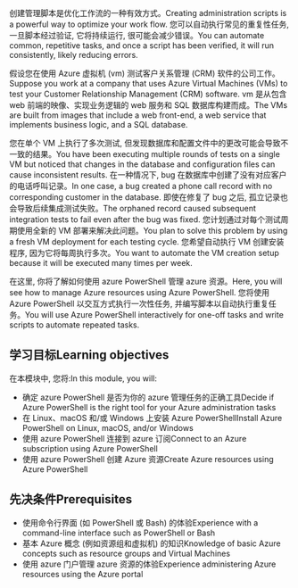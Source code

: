 <span data-ttu-id="06648-101">创建管理脚本是优化工作流的一种有效方式。</span><span class="sxs-lookup"><span data-stu-id="06648-101">Creating administration scripts is a powerful way to optimize your work flow.</span></span> <span data-ttu-id="06648-102">您可以自动执行常见的重复性任务, 一旦脚本经过验证, 它将持续运行, 很可能会减少错误。</span><span class="sxs-lookup"><span data-stu-id="06648-102">You can automate common, repetitive tasks, and once a script has been verified, it will run consistently, likely reducing errors.</span></span>

<span data-ttu-id="06648-103">假设您在使用 Azure 虚拟机 (vm) 测试客户关系管理 (CRM) 软件的公司工作。</span><span class="sxs-lookup"><span data-stu-id="06648-103">Suppose you work at a company that uses Azure Virtual Machines (VMs) to test your Customer Relationship Management (CRM) software.</span></span> <span data-ttu-id="06648-104">vm 是从包含 web 前端的映像、实现业务逻辑的 web 服务和 SQL 数据库构建而成。</span><span class="sxs-lookup"><span data-stu-id="06648-104">The VMs are built from images that include a web front-end, a web service that implements business logic, and a SQL database.</span></span>

<span data-ttu-id="06648-105">您在单个 VM 上执行了多次测试, 但发现数据库和配置文件中的更改可能会导致不一致的结果。</span><span class="sxs-lookup"><span data-stu-id="06648-105">You have been executing multiple rounds of tests on a single VM but noticed that changes in the database and configuration files can cause inconsistent results.</span></span> <span data-ttu-id="06648-106">在一种情况下, bug 在数据库中创建了没有对应客户的电话呼叫记录。</span><span class="sxs-lookup"><span data-stu-id="06648-106">In one case, a bug created a phone call record with no corresponding customer in the database.</span></span> <span data-ttu-id="06648-107">即使在修复了 bug 之后, 孤立记录也会导致后续集成测试失败。</span><span class="sxs-lookup"><span data-stu-id="06648-107">The orphaned record caused subsequent integration tests to fail even after the bug was fixed.</span></span> <span data-ttu-id="06648-108">您计划通过对每个测试周期使用全新的 VM 部署来解决此问题。</span><span class="sxs-lookup"><span data-stu-id="06648-108">You plan to solve this problem by using a fresh VM deployment for each testing cycle.</span></span> <span data-ttu-id="06648-109">您希望自动执行 VM 创建安装程序, 因为它将每周执行多次。</span><span class="sxs-lookup"><span data-stu-id="06648-109">You want to automate the VM creation setup because it will be executed many times per week.</span></span> 

<span data-ttu-id="06648-110">在这里, 你将了解如何使用 azure PowerShell 管理 azure 资源。</span><span class="sxs-lookup"><span data-stu-id="06648-110">Here, you will see how to manage Azure resources using Azure PowerShell.</span></span> <span data-ttu-id="06648-111">您将使用 Azure PowerShell 以交互方式执行一次性任务, 并编写脚本以自动执行重复任务。</span><span class="sxs-lookup"><span data-stu-id="06648-111">You will use Azure PowerShell interactively for one-off tasks and write scripts to automate repeated tasks.</span></span> 

## <a name="learning-objectives"></a><span data-ttu-id="06648-112">学习目标</span><span class="sxs-lookup"><span data-stu-id="06648-112">Learning objectives</span></span>
<span data-ttu-id="06648-113">在本模块中, 您将:</span><span class="sxs-lookup"><span data-stu-id="06648-113">In this module, you will:</span></span>

- <span data-ttu-id="06648-114">确定 azure PowerShell 是否为你的 azure 管理任务的正确工具</span><span class="sxs-lookup"><span data-stu-id="06648-114">Decide if Azure PowerShell is the right tool for your Azure administration tasks</span></span>
- <span data-ttu-id="06648-115">在 Linux、macOS 和/或 Windows 上安装 Azure PowerShell</span><span class="sxs-lookup"><span data-stu-id="06648-115">Install Azure PowerShell on Linux, macOS, and/or Windows</span></span>
- <span data-ttu-id="06648-116">使用 azure PowerShell 连接到 azure 订阅</span><span class="sxs-lookup"><span data-stu-id="06648-116">Connect to an Azure subscription using Azure PowerShell</span></span>
- <span data-ttu-id="06648-117">使用 azure PowerShell 创建 Azure 资源</span><span class="sxs-lookup"><span data-stu-id="06648-117">Create Azure resources using Azure PowerShell</span></span>

## <a name="prerequisites"></a><span data-ttu-id="06648-118">先决条件</span><span class="sxs-lookup"><span data-stu-id="06648-118">Prerequisites</span></span>

- <span data-ttu-id="06648-119">使用命令行界面 (如 PowerShell 或 Bash) 的体验</span><span class="sxs-lookup"><span data-stu-id="06648-119">Experience with a command-line interface such as PowerShell or Bash</span></span>
- <span data-ttu-id="06648-120">基本 Azure 概念 (例如资源组和虚拟机) 的知识</span><span class="sxs-lookup"><span data-stu-id="06648-120">Knowledge of basic Azure concepts such as resource groups and Virtual Machines</span></span>
- <span data-ttu-id="06648-121">使用 azure 门户管理 azure 资源的体验</span><span class="sxs-lookup"><span data-stu-id="06648-121">Experience administering Azure resources using the Azure portal</span></span>
